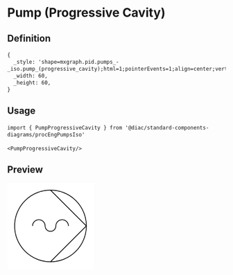 # Pump (Progressive Cavity)

## Definition

```
{
  _style: 'shape=mxgraph.pid.pumps_-_iso.pump_(progressive_cavity);html=1;pointerEvents=1;align=center;verticalLabelPosition=bottom;verticalAlign=top;dashed=0;',
  _width: 60,
  _height: 60,
}
```

## Usage

```
import { PumpProgressiveCavity } from '@diac/standard-components-diagrams/procEngPumpsIso'

<PumpProgressiveCavity/>
```

## Preview

<img src="./pump-progressive-cavity.png" width="200"/>
